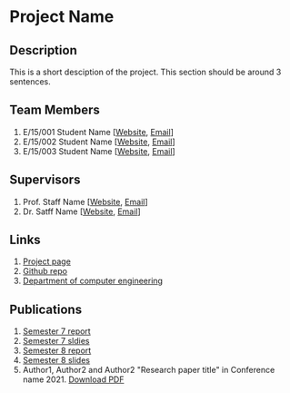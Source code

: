 # Project Name

## Description

This is a short desciption of the project. This section should be around 3 sentences.

## Team Members
1. E/15/001 Student Name [[Website](http://www.ce.pdn.ac.lk/e15-batch/), [Email](mailto:e5001@ce.pdn.ac.lk)]
2. E/15/002 Student Name [[Website](http://www.ce.pdn.ac.lk/e15-batch/), [Email](mailto:e5001@ce.pdn.ac.lk)]
3. E/15/003 Student Name [[Website](http://www.ce.pdn.ac.lk/e15-batch/), [Email](mailto:e5001@ce.pdn.ac.lk)]


## Supervisors
1. Prof. Staff Name [[Website](http://www.ce.pdn.ac.lk/academic-staff/), [Email](mailto:lecturer@ce.pdn.ac.lk)]
2. Dr. Satff Name [[Website](http://www.ce.pdn.ac.lk/academic-staff/), [Email](mailto:lecturer@ce.pdn.ac.lk)]


## Links

1. [Project page](https://cepdnaclk.github.io/e15-4yp-minimal-template)
2. [Github repo](https://github.com/cepdnaclk/e15-4yp-minimal-template)
3. [Department of computer engineering](http://ce.pdn.ac.lk)


## Publications
1. [Semester 7 report](https://cepdnaclk.github.io/e15-4yp-minimal-template)
2. [Semester 7 sldies](https://cepdnaclk.github.io/e15-4yp-minimal-template)
3. [Semester 8 report](https://cepdnaclk.github.io/e15-4yp-minimal-template)
4. [Semester 8 slides](https://cepdnaclk.github.io/e15-4yp-minimal-template)
5. Author1, Author2 and Author2 "Research paper title" in Conference name 2021. [Download PDF ](https://cepdnaclk.github.io/e15-4yp-minimal-template)
